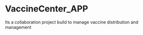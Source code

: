 # VaccineCenter_APP
Its a collaboration project build to manage vaccine distribution and management
